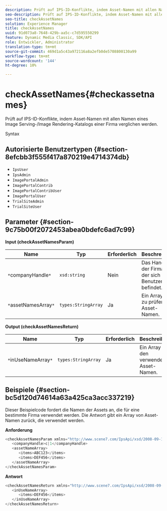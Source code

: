 ```yaml
---
description: Prüft auf IPS-ID-Konflikte, indem Asset-Namen mit allen Namen eines Image Serving-/Image Rendering-Katalogs einer Firma verglichen werden.
seo-description: Prüft auf IPS-ID-Konflikte, indem Asset-Namen mit allen Namen eines Image Serving-/Image Rendering-Katalogs einer Firma verglichen werden.
seo-title: checkAssetNames
solution: Experience Manager
title: checkAssetNames
uuid: 91d073a8-7648-429b-aa5c-c7d595550299
feature: Dynamic Media Classic, SDK/API
role: Entwickler, Administrator
translation-type: tm+mt
source-git-commit: 469d1a5c43a972116a8a2efb0de5708800130a99
workflow-type: tm+mt
source-wordcount: '144'
ht-degree: 10%

---
```



# checkAssetNames{#checkassetnames}

Prüft auf IPS-ID-Konflikte, indem Asset-Namen mit allen Namen eines Image Serving-/Image Rendering-Katalogs einer Firma verglichen werden.

Syntax

## Autorisierte Benutzertypen {#section-8efcbb3f555f417a870219e4714374db}

* `IpsUser`
* `IpsAdmin`
* `ImagePortalAdmin`
* `ImagePortalContrib`
* `ImagePortalContribUser`
* `ImagePortalUser`
* `TrialSiteAdmin`
* `TrialSiteUser`

## Parameter {#section-9c75b00f2072453abea0bdefc6ad7c99}

**Input (checkAssetNamesParam)**

| Name | Typ | Erforderlich | Beschreibung |
|---|---|---|---|
| `*`companyHandle`*` | `xsd:string` | Nein | Das Handle der Firma, in der sich der Benutzer befindet. |
| `*`assetNamesArray`*` | `types:StringArray` | Ja | Ein Array mit zu prüfenden Asset-Namen. |

**Output (checkAssetNamesReturn)**

| Name | Typ | Erforderlich | Beschreibung |
|---|---|---|---|
| `*`inUseNameArray`*` | `types:StringArray` | Ja | Ein Array mit den verwendeten Asset-Namen. |

## Beispiele {#section-bc5d120d74614a63a425ca3acc337219}

Dieser Beispielcode fordert die Namen der Assets an, die für eine bestimmte Firma verwendet werden. Die Antwort gibt ein Array von Asset-Namen zurück, die verwendet werden.

**Anforderung**

```java
<checkAssetNamesParam xmlns="http://www.scene7.com/IpsApi/xsd/2008-09-10">
   <companyHandle>c|1</companyHandle>
   <assetNameArray>
      <items>ABC123</items>
      <items>DEF456</items>
   </assetNameArray>
</checkAssetNamesParam>
```

**Antwort**

```java
<checkAssetNamesReturn xmlns="http://www.scene7.com/IpsApi/xsd/2008-09-10">
   <inUseNameArray>
      <items>DEF456</items>
   </inUseNameArray>
</checkAssetNamesReturn>
```


